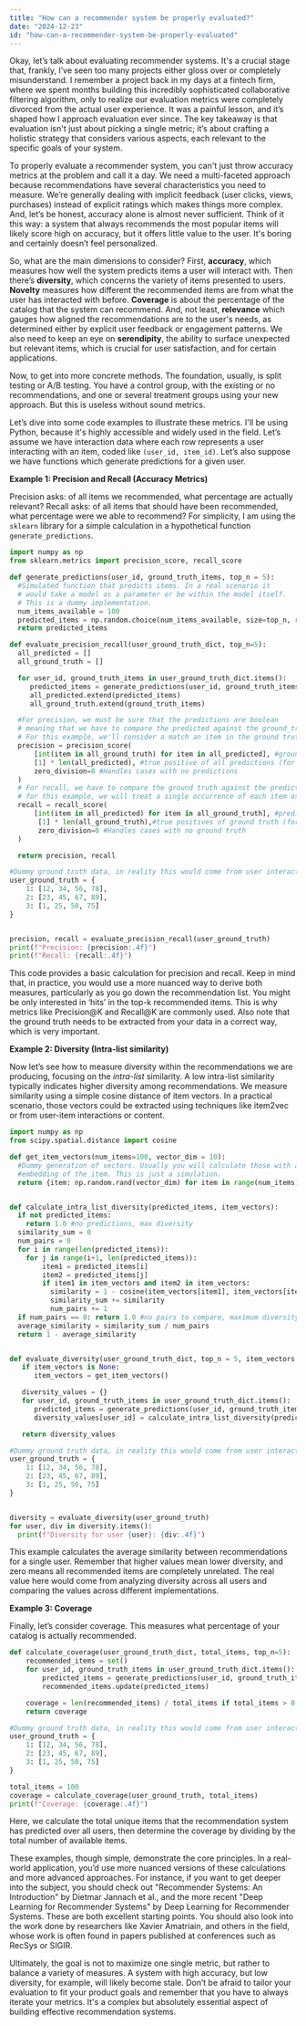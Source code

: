 ```yaml
---
title: "How can a recommender system be properly evaluated?"
date: "2024-12-23"
id: "how-can-a-recommender-system-be-properly-evaluated"
---
```


Okay, let’s talk about evaluating recommender systems. It's a crucial stage that, frankly, I’ve seen too many projects either gloss over or completely misunderstand. I remember a project back in my days at a fintech firm, where we spent months building this incredibly sophisticated collaborative filtering algorithm, only to realize our evaluation metrics were completely divorced from the actual user experience. It was a painful lesson, and it’s shaped how I approach evaluation ever since. The key takeaway is that evaluation isn't just about picking a single metric; it’s about crafting a holistic strategy that considers various aspects, each relevant to the specific goals of your system.

To properly evaluate a recommender system, you can't just throw accuracy metrics at the problem and call it a day. We need a multi-faceted approach because recommendations have several characteristics you need to measure. We’re generally dealing with implicit feedback (user clicks, views, purchases) instead of explicit ratings which makes things more complex. And, let’s be honest, accuracy alone is almost never sufficient. Think of it this way: a system that always recommends the most popular items will likely score high on accuracy, but it offers little value to the user. It's boring and certainly doesn’t feel personalized.

So, what are the main dimensions to consider? First, **accuracy**, which measures how well the system predicts items a user will interact with. Then there’s **diversity**, which concerns the variety of items presented to users. **Novelty** measures how different the recommended items are from what the user has interacted with before. **Coverage** is about the percentage of the catalog that the system can recommend. And, not least, **relevance** which gauges how aligned the recommendations are to the user's needs, as determined either by explicit user feedback or engagement patterns. We also need to keep an eye on **serendipity**, the ability to surface unexpected but relevant items, which is crucial for user satisfaction, and for certain applications.

Now, to get into more concrete methods. The foundation, usually, is split testing or A/B testing. You have a control group, with the existing or no recommendations, and one or several treatment groups using your new approach. But this is useless without sound metrics.

Let’s dive into some code examples to illustrate these metrics. I'll be using Python, because it's highly accessible and widely used in the field. Let’s assume we have interaction data where each row represents a user interacting with an item, coded like `(user_id, item_id)`. Let’s also suppose we have functions which generate predictions for a given user.

**Example 1: Precision and Recall (Accuracy Metrics)**

Precision asks: of all items we recommended, what percentage are actually relevant? Recall asks: of all items that should have been recommended, what percentage were we able to recommend? For simplicity, I am using the `sklearn` library for a simple calculation in a hypothetical function `generate_predictions`.

```python
import numpy as np
from sklearn.metrics import precision_score, recall_score

def generate_predictions(user_id, ground_truth_items, top_n = 5):
  #Simulated function that predicts items. In a real scenario it
  # would take a model as a parameter or be within the model itself.
  # This is a dummy implementation.
  num_items_available = 100
  predicted_items = np.random.choice(num_items_available, size=top_n, replace=False)
  return predicted_items

def evaluate_precision_recall(user_ground_truth_dict, top_n=5):
  all_predicted = []
  all_ground_truth = []

  for user_id, ground_truth_items in user_ground_truth_dict.items():
     predicted_items = generate_predictions(user_id, ground_truth_items, top_n=top_n)
     all_predicted.extend(predicted_items)
     all_ground_truth.extend(ground_truth_items)

  #For precision, we must be sure that the predictions are boolean
  # meaning that we have to compare the predicted against the ground_truth.
  # For this example, we'll consider a match an item in the ground truth to a prediction.
  precision = precision_score(
      [int(item in all_ground_truth) for item in all_predicted], #ground truth of prediction.
      [1] * len(all_predicted), #true positive of all predictions (for precision)
      zero_division=0 #Handles cases with no predictions
  )
  # For recall, we have to compare the ground truth against the predictions
  # for this example, we will treat a single occurrence of each item as a hit
  recall = recall_score(
      [int(item in all_predicted) for item in all_ground_truth], #predicted ground truth
       [1] * len(all_ground_truth),#true positives of ground truth (for recall)
       zero_division=0 #Handles cases with no ground truth
  )

  return precision, recall

#Dummy ground truth data, in reality this would come from user interactions
user_ground_truth = {
    1: [12, 34, 56, 78],
    2: [23, 45, 67, 89],
    3: [1, 25, 50, 75]
}


precision, recall = evaluate_precision_recall(user_ground_truth)
print(f"Precision: {precision:.4f}")
print(f"Recall: {recall:.4f}")
```

This code provides a basic calculation for precision and recall. Keep in mind that, in practice, you would use a more nuanced way to derive both measures, particularly as you go down the recommendation list. You might be only interested in ‘hits’ in the top-k recommended items. This is why metrics like Precision@K and Recall@K are commonly used. Also note that the ground truth needs to be extracted from your data in a correct way, which is very important.

**Example 2: Diversity (Intra-list similarity)**

Now let’s see how to measure diversity within the recommendations we are producing, focusing on the *intra-list* similarity. A low intra-list similarity typically indicates higher diversity among recommendations. We measure similarity using a simple cosine distance of item vectors. In a practical scenario, those vectors could be extracted using techniques like item2vec or from user-item interactions or content.

```python
import numpy as np
from scipy.spatial.distance import cosine

def get_item_vectors(num_items=100, vector_dim = 10):
  #Dummy generation of vectors. Usually you will calculate those with an
  #embedding of the item. This is just a simulation.
  return {item: np.random.rand(vector_dim) for item in range(num_items)}


def calculate_intra_list_diversity(predicted_items, item_vectors):
  if not predicted_items:
    return 1.0 #no predictions, max diversity
  similarity_sum = 0
  num_pairs = 0
  for i in range(len(predicted_items)):
    for j in range(i+1, len(predicted_items)):
        item1 = predicted_items[i]
        item2 = predicted_items[j]
        if item1 in item_vectors and item2 in item_vectors:
          similarity = 1 - cosine(item_vectors[item1], item_vectors[item2])
          similarity_sum += similarity
          num_pairs += 1
  if num_pairs == 0: return 1.0 #no pairs to compare, maximum diversity
  average_similarity = similarity_sum / num_pairs
  return 1 - average_similarity


def evaluate_diversity(user_ground_truth_dict, top_n = 5, item_vectors = None):
   if item_vectors is None:
      item_vectors = get_item_vectors()

   diversity_values = {}
   for user_id, ground_truth_items in user_ground_truth_dict.items():
      predicted_items = generate_predictions(user_id, ground_truth_items, top_n=top_n)
      diversity_values[user_id] = calculate_intra_list_diversity(predicted_items, item_vectors)

   return diversity_values

#Dummy ground truth data, in reality this would come from user interactions
user_ground_truth = {
    1: [12, 34, 56, 78],
    2: [23, 45, 67, 89],
    3: [1, 25, 50, 75]
}


diversity = evaluate_diversity(user_ground_truth)
for user, div in diversity.items():
  print(f"Diversity for user {user}: {div:.4f}")
```

This example calculates the average similarity between recommendations for a single user. Remember that higher values mean lower diversity, and zero means all recommended items are completely unrelated. The real value here would come from analyzing diversity across all users and comparing the values across different implementations.

**Example 3: Coverage**

Finally, let’s consider coverage. This measures what percentage of your catalog is actually recommended.

```python
def calculate_coverage(user_ground_truth_dict, total_items, top_n=5):
    recommended_items = set()
    for user_id, ground_truth_items in user_ground_truth_dict.items():
        predicted_items = generate_predictions(user_id, ground_truth_items, top_n=top_n)
        recommended_items.update(predicted_items)

    coverage = len(recommended_items) / total_items if total_items > 0 else 0
    return coverage

#Dummy ground truth data, in reality this would come from user interactions
user_ground_truth = {
    1: [12, 34, 56, 78],
    2: [23, 45, 67, 89],
    3: [1, 25, 50, 75]
}

total_items = 100
coverage = calculate_coverage(user_ground_truth, total_items)
print(f"Coverage: {coverage:.4f}")
```

Here, we calculate the total unique items that the recommendation system has predicted over all users, then determine the coverage by dividing by the total number of available items.

These examples, though simple, demonstrate the core principles. In a real-world application, you’d use more nuanced versions of these calculations and more advanced approaches. For instance, if you want to get deeper into the subject, you should check out "Recommender Systems: An Introduction" by Dietmar Jannach et al., and the more recent "Deep Learning for Recommender Systems" by Deep Learning for Recommender Systems. These are both excellent starting points. You should also look into the work done by researchers like Xavier Amatriain, and others in the field, whose work is often found in papers published at conferences such as RecSys or SIGIR.

Ultimately, the goal is not to maximize one single metric, but rather to balance a variety of measures. A system with high accuracy, but low diversity, for example, will likely become stale. Don’t be afraid to tailor your evaluation to fit your product goals and remember that you have to always iterate your metrics. It's a complex but absolutely essential aspect of building effective recommendation systems.
